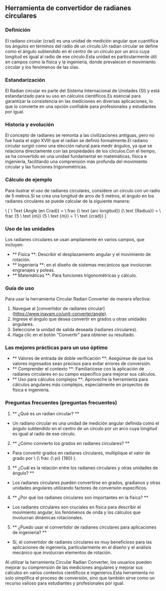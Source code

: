 ## Herramienta de convertidor de radianes circulares

### Definición
El radiano circular (crad) es una unidad de medición angular que cuantifica los ángulos en términos del radio de un círculo.Un radian circular se define como el ángulo subtendido en el centro de un círculo por un arco cuya longitud es igual al radio de ese círculo.Esta unidad es particularmente útil en campos como la física y la ingeniería, donde prevalecen el movimiento circular y los fenómenos de las olas.

### Estandarización
El Radian circular es parte del Sistema Internacional de Unidades (SI) y está estandarizado para su uso en cálculos científicos.Es esencial para garantizar la consistencia en las mediciones en diversas aplicaciones, lo que lo convierte en una opción confiable para profesionales y estudiantes por igual.

### Historia y evolución
El concepto de radianes se remonta a las civilizaciones antiguas, pero no fue hasta el siglo XVIII que el radian se definió formalmente.El radiano circular surgió como una elección natural para medir ángulos, ya que se relaciona directamente con las propiedades de los círculos.Con el tiempo, se ha convertido en una unidad fundamental en matemáticas, física e ingeniería, facilitando una comprensión más profunda del movimiento circular y las funciones trigonométricas.

### Cálculo de ejemplo
Para ilustrar el uso de radianes circulares, considere un círculo con un radio de 5 metros.Si se crea una longitud de arco de 5 metros, el ángulo en los radianes circulares se puede calcular de la siguiente manera:

\ [
\ Text {Angle (en Crad)} = \ frac {\ text {arc longitud}} {\ text {Radius}} = \ frac {5 \ text {m}} {5 \ text {m}} = 1 \ text {crad}}
\]

### Uso de las unidades
Los radianes circulares se usan ampliamente en varios campos, que incluyen:
- ** Física **: Describir el desplazamiento angular y el movimiento de rotación.
- ** Ingeniería **: en el diseño de sistemas mecánicos que involucran engranajes y poleas.
- ** Matemáticas **: Para funciones trigonométricas y cálculo.

### Guía de uso
Para usar la herramienta Circular Radian Converter de manera efectiva:
1. Navegue al [convertidor de radianes circular] (https://www.inayam.co/unit-converter/angle).
2. Ingrese el ángulo que desea convertir en grados u otras unidades angulares.
3. Seleccione la unidad de salida deseada (radianes circulares).
4. Haga clic en el botón "Convertir" para obtener su resultado.

### Las mejores prácticas para un uso óptimo
- ** Valores de entrada de doble verificación **: Asegúrese de que los valores ingresados ​​sean precisos para evitar errores de conversión.
- ** Comprender el contexto **: Familiarícese con la aplicación de radianes circulares en su campo específico para mejorar sus cálculos.
- ** Uso para cálculos complejos **: Aproveche la herramienta para cálculos angulares más complejos, especialmente en proyectos de física e ingeniería.

### Preguntas frecuentes (preguntas frecuentes)

1. ** ¿Qué es un radian circular? **
- Un radiano circular es una unidad de medición angular definida como el ángulo subtendido en el centro de un círculo por un arco cuya longitud es igual al radio de ese círculo.

2. ** ¿Cómo convierto los grados en radianes circulares? **
- Para convertir grados en radianes circulares, multiplique el valor de grado por \ (\ frac {\ pi} {180} \).

3. ** ¿Cuál es la relación entre los radianes circulares y otras unidades de ángulo? **
- Los radianes circulares pueden convertirse en grados, gradianos y otras unidades angulares utilizando factores de conversión específicos.

4. ** ¿Por qué los radianes circulares son importantes en la física? **
- Los radianes circulares son cruciales en física para describir el movimiento angular, los fenómenos de onda y los cálculos que involucran dinámicas rotacionales.

5. ** ¿Puedo usar el convertidor de radianes circulares para aplicaciones de ingeniería? **
- Sí, el convertidor de radianes circulares es muy beneficioso para las aplicaciones de ingeniería, particularmente en el diseño y el análisis mecánico que involucran elementos de rotación.

Al utilizar la herramienta Circular Radian Converter, los usuarios pueden mejorar su comprensión de las mediciones angulares y mejorar sus cálculos en varios contextos científicos e ingenieros.Esta herramienta no solo simplifica el proceso de conversión, sino que también sirve como un recurso valioso para estudiantes y profesionales por igual.